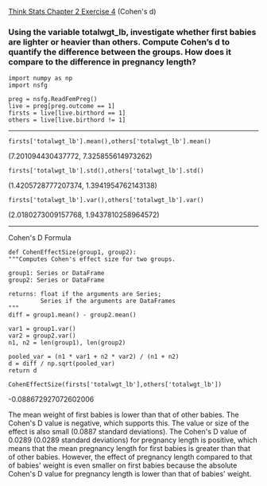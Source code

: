 [Think Stats Chapter 2 Exercise 4](http://greenteapress.com/thinkstats2/html/thinkstats2003.html#toc24) (Cohen's d)

### Using the variable totalwgt_lb, investigate whether first babies are lighter or heavier than others. Compute Cohen’s d to quantify the difference between the groups. How does it compare to the difference in pregnancy length?

    import numpy as np
    import nsfg

    preg = nsfg.ReadFemPreg()
    live = preg[preg.outcome == 1]
    firsts = live[live.birthord == 1]
    others = live[live.birthord != 1]
---
    
    firsts['totalwgt_lb'].mean(),others['totalwgt_lb'].mean()
(7.201094430437772, 7.325855614973262)

    firsts['totalwgt_lb'].std(),others['totalwgt_lb'].std()
(1.4205728777207374, 1.3941954762143138)

    firsts['totalwgt_lb'].var(),others['totalwgt_lb'].var()
(2.0180273009157768, 1.9437810258964572)

---

Cohen's D Formula

    def CohenEffectSize(group1, group2):
    """Computes Cohen's effect size for two groups.

    group1: Series or DataFrame
    group2: Series or DataFrame

    returns: float if the arguments are Series;
             Series if the arguments are DataFrames
    """
    diff = group1.mean() - group2.mean()

    var1 = group1.var()
    var2 = group2.var()
    n1, n2 = len(group1), len(group2)

    pooled_var = (n1 * var1 + n2 * var2) / (n1 + n2)
    d = diff / np.sqrt(pooled_var)
    return d

    CohenEffectSize(firsts['totalwgt_lb'],others['totalwgt_lb'])
-0.088672927072602006

The mean weight of first babies is lower than that of other babies. The Cohen's D value is negative, which supports this. The value or size of the effect is also small (0.0887 standard deviations). 
The Cohen's D value of 0.0289 (0.0289 standard deviations) for pregnancy length is positive, which means that the mean pregnancy length for first babies is greater than that of other babies. However, the effect of pregnancy length compared to that of babies' weight is even smaller on first babies because the absolute Cohen's D value for pregnancy length is lower than that of babies' weight.


